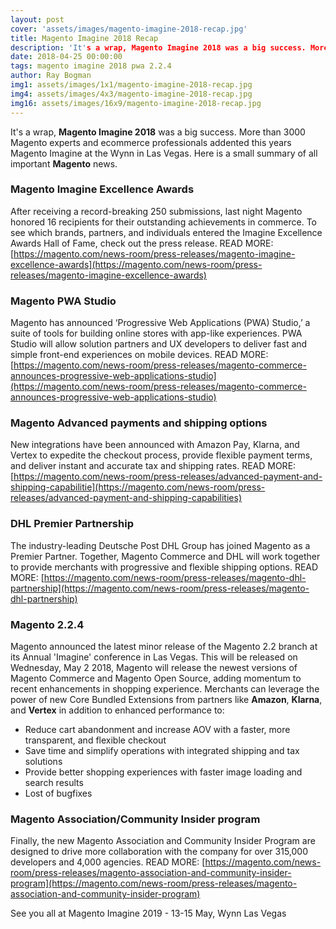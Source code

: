 ```yaml
---
layout: post
cover: 'assets/images/magento-imagine-2018-recap.jpg'
title: Magento Imagine 2018 Recap
description: 'It's a wrap, Magento Imagine 2018 was a big success. More than 3000 Magento experts and ecommerce professionals addented this years Magento Imagine at the Wynn in Las Vegas. Here is a small summary of all important Magento news.'
date: 2018-04-25 00:00:00
tags: magento imagine 2018 pwa 2.2.4
author: Ray Bogman
img1: assets/images/1x1/magento-imagine-2018-recap.jpg
img4: assets/images/4x3/magento-imagine-2018-recap.jpg
img16: assets/images/16x9/magento-imagine-2018-recap.jpg
---
```


It's a wrap, **Magento Imagine 2018** was a big success. More than 3000 Magento experts and ecommerce professionals addented this years Magento Imagine at the Wynn in Las Vegas. Here is a small summary of all important **Magento** news.

### Magento Imagine Excellence Awards
After receiving a record-breaking 250 submissions, last night Magento honored 16 recipients for their outstanding achievements in commerce.
To see which brands, partners, and individuals entered the Imagine Excellence Awards Hall of Fame, check out the press release.
READ MORE: [https://magento.com/news-room/press-releases/magento-imagine-excellence-awards](https://magento.com/news-room/press-releases/magento-imagine-excellence-awards)

### Magento PWA Studio
Magento has announced ‘Progressive Web Applications (PWA) Studio,’ a suite of tools for building online stores with app-like experiences.
PWA Studio will allow solution partners and UX developers to deliver fast and simple front-end experiences on mobile devices.
READ MORE: [https://magento.com/news-room/press-releases/magento-commerce-announces-progressive-web-applications-studio](https://magento.com/news-room/press-releases/magento-commerce-announces-progressive-web-applications-studio)

### Magento Advanced payments and shipping options
New integrations have been announced with Amazon Pay, Klarna, and Vertex to expedite the checkout process, provide flexible payment terms, and deliver instant and accurate tax and shipping rates.
READ MORE: [https://magento.com/news-room/press-releases/advanced-payment-and-shipping-capabilitie](https://magento.com/news-room/press-releases/advanced-payment-and-shipping-capabilities)

### DHL Premier Partnership
The industry-leading Deutsche Post DHL Group has joined Magento as a Premier Partner.
Together, Magento Commerce and DHL will work together to provide merchants with progressive and flexible shipping options.
READ MORE: [https://magento.com/news-room/press-releases/magento-dhl-partnership](https://magento.com/news-room/press-releases/magento-dhl-partnership)

### Magento 2.2.4
Magento announced the latest minor release of the Magento 2.2 branch at its Annual 'Imagine' conference in Las Vegas.
This will be released on Wednesday, May 2 2018, Magento will release the newest versions of Magento Commerce and Magento Open Source, adding momentum to recent enhancements in shopping experience. Merchants can leverage the power of new Core Bundled Extensions from partners like **Amazon**, **Klarna**, and **Vertex** in addition to enhanced performance to:

- Reduce cart abandonment and increase AOV with a faster, more transparent, and flexible checkout
- Save time and simplify operations with integrated shipping and tax solutions
- Provide better shopping experiences with faster image loading and search results
- Lost of bugfixes

### Magento Association/Community Insider program
Finally, the new Magento Association and Community Insider Program are designed to drive more collaboration with the company for over 315,000 developers and 4,000 agencies.
READ MORE: [https://magento.com/news-room/press-releases/magento-association-and-community-insider-program](https://magento.com/news-room/press-releases/magento-association-and-community-insider-program)

See you all at Magento Imagine 2019 - 13-15 May, Wynn Las Vegas
